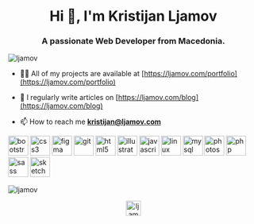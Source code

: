 <h1 align="center">Hi 👋, I'm Kristijan Ljamov</h1>
<h3 align="center">A passionate Web Developer from Macedonia.</h3>

<p align="left"> <img src="https://komarev.com/ghpvc/?username=ljamov" alt="ljamov" /> </p>

- 👨‍💻 All of my projects are available at [https://ljamov.com/portfolio](https://ljamov.com/portfolio)

- 📝 I regularly write articles on [https://ljamov.com/blog](https://ljamov.com/blog)

- 📫 How to reach me **kristijan@ljamov.com**

<p align="left"><img src="https://devicons.github.io/devicon/devicon.git/icons/bootstrap/bootstrap-plain.svg" alt="bootstrap" width="40" height="40"/> <img src="https://devicons.github.io/devicon/devicon.git/icons/css3/css3-original-wordmark.svg" alt="css3" width="40" height="40"/> <img src="https://www.vectorlogo.zone/logos/figma/figma-icon.svg" alt="figma" width="40" height="40"/> <img src="https://www.vectorlogo.zone/logos/git-scm/git-scm-icon.svg" alt="git" width="40" height="40"/> <img src="https://devicons.github.io/devicon/devicon.git/icons/html5/html5-original-wordmark.svg" alt="html5" width="40" height="40"/> <img src="https://www.vectorlogo.zone/logos/adobe_illustrator/adobe_illustrator-icon.svg" alt="illustrator" width="40" height="40"/> <img src="https://devicons.github.io/devicon/devicon.git/icons/javascript/javascript-original.svg" alt="javascript" width="40" height="40"/> <img src="https://devicons.github.io/devicon/devicon.git/icons/linux/linux-original.svg" alt="linux" width="40" height="40"/> <img src="https://devicons.github.io/devicon/devicon.git/icons/mysql/mysql-original-wordmark.svg" alt="mysql" width="40" height="40"/> <img src="https://devicons.github.io/devicon/devicon.git/icons/photoshop/photoshop-plain.svg" alt="photoshop" width="40" height="40"/> <img src="https://devicons.github.io/devicon/devicon.git/icons/php/php-original.svg" alt="php" width="40" height="40"/> <img src="https://devicons.github.io/devicon/devicon.git/icons/sass/sass-original.svg" alt="sass" width="40" height="40"/> <img src="https://www.vectorlogo.zone/logos/sketchapp/sketchapp-icon.svg" alt="sketch" width="40" height="40"/></p>

<p><img align="center" src="https://github-readme-stats.vercel.app/api/top-langs/?username=ljamov&layout=compact&hide=html" alt="ljamov" /></p>

<p align="center">
<a href="https://linkedin.com/in/ljamov" target="blank"><img align="center" src="https://cdn.jsdelivr.net/npm/simple-icons@3.0.1/icons/linkedin.svg" alt="ljamov" height="30" width="30" /></a>
</a>
</p>
